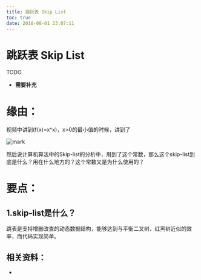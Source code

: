 ```yaml
---
title: 跳跃表 Skip List
toc: true
date: 2018-08-01 23:07:11
---
```

# 跳跃表 Skip List


TODO

- **需要补充**




# 缘由：

视频中讲到\(f(x)=x^x\)，x>0的最小值的时候，讲到了

![mark](http://pacdb2bfr.bkt.clouddn.com/blog/image/180728/f8j4cGaBEi.png?imageslim)

然后说计算机算法中的Skip-list的分析中，用到了这个常数，那么这个skip-list到底是什么？用在什么地方的？这个常数又是为什么使用的？


# 要点：




## 1.skip-list是什么？




跳表是支持增删改查的动态数据结构，能够达到与平衡二叉树、红黑树近似的效率，而代码实现简单。








## 相关资料：

-

